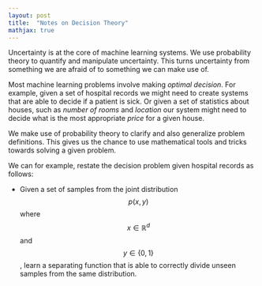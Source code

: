 ```yaml
---
layout: post
title:  "Notes on Decision Theory"
mathjax: true
---
```


Uncertainty is at the core of machine learning systems. We use probability theory to quantify and manipulate uncertainty. This turns uncertainty from something we are afraid of to something we can make use of.

Most machine learning problems involve making *optimal decision*. For example, given a set of hospital records we might need to create systems that are able to decide if a patient is sick. Or given a set of statistics about houses, such as *number of rooms* and *location* our system might need to decide what is the most appropriate *price* for a given house.

We make use of probability theory to clarify and also generalize problem definitions. This gives us the chance to use mathematical tools and tricks towards solving a given problem.

We can for example, restate the decision problem given hospital records as follows:
- Given a set of samples from the joint distribution $$p(x,y)$$ where $$x \in \mathbb{R}^d$$ and $$y \in \{0,1\}$$, learn a separating function that is able to correctly divide unseen samples from the same distribution.
